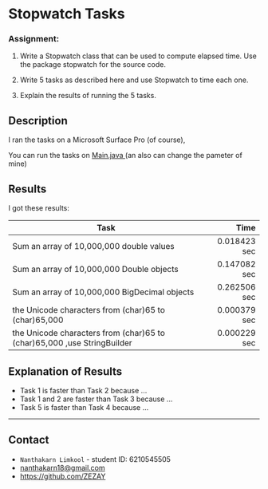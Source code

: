 # Stopwatch Tasks

### Assignment:

1. Write a Stopwatch class that can be used to compute elapsed time.
Use the package stopwatch for the source code.

2. Write 5 tasks as described here and use Stopwatch to time each one.

3. Explain the results of running the 5 tasks.

## Description

I ran the tasks on a Microsoft Surface Pro (of course),

You can run the tasks on <a href="stopwatch/Main.java"> Main.java </a> (an also can change the pameter of mine)

## Results

I got these results:

Task                                                                    | Time
------------------------------------------------------------------------|-------------:
Sum an array of 10,000,000 double values                                | 0.018423 sec
Sum an array of 10,000,000 Double objects                               | 0.147082 sec
Sum an array of 10,000,000 BigDecimal objects                           | 0.262506 sec
the Unicode characters from (char)65 to (char)65,000                    | 0.000379 sec
the Unicode characters from (char)65 to (char)65,000 ,use StringBuilder | 0.000229 sec

## Explanation of Results

- Task 1 is faster than Task 2 because ...
- Task 1 and 2 are faster than Task 3 because ...
- Task 5 is faster than Task 4 because ...

---

## Contact

- `Nanthakarn Limkool` - student ID: 6210545505
- nanthakarn18@gmail.com
- https://github.com/ZEZAY